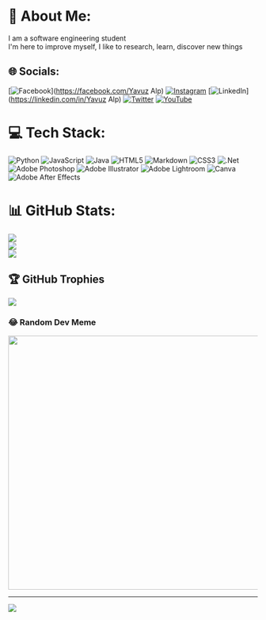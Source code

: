 # 💫 About Me:
I am a software engineering student<br>I'm here to improve myself, I like to research, learn, discover new things<br>


## 🌐 Socials:
[![Facebook](https://img.shields.io/badge/Facebook-%231877F2.svg?logo=Facebook&logoColor=white)](https://facebook.com/Yavuz Alp) [![Instagram](https://img.shields.io/badge/Instagram-%23E4405F.svg?logo=Instagram&logoColor=white)](https://instagram.com/_alpixel) [![LinkedIn](https://img.shields.io/badge/LinkedIn-%230077B5.svg?logo=linkedin&logoColor=white)](https://linkedin.com/in/Yavuz Alp) [![Twitter](https://img.shields.io/badge/Twitter-%231DA1F2.svg?logo=Twitter&logoColor=white)](https://twitter.com/yavuzzaallp) [![YouTube](https://img.shields.io/badge/YouTube-%23FF0000.svg?logo=YouTube&logoColor=white)](https://youtube.com/@yavuzalp6090) 

# 💻 Tech Stack:
![Python](https://img.shields.io/badge/python-3670A0?style=plastic&logo=python&logoColor=ffdd54) ![JavaScript](https://img.shields.io/badge/javascript-%23323330.svg?style=plastic&logo=javascript&logoColor=%23F7DF1E) ![Java](https://img.shields.io/badge/java-%23ED8B00.svg?style=plastic&logo=java&logoColor=white) ![HTML5](https://img.shields.io/badge/html5-%23E34F26.svg?style=plastic&logo=html5&logoColor=white) ![Markdown](https://img.shields.io/badge/markdown-%23000000.svg?style=plastic&logo=markdown&logoColor=white) ![CSS3](https://img.shields.io/badge/css3-%231572B6.svg?style=plastic&logo=css3&logoColor=white) ![.Net](https://img.shields.io/badge/.NET-5C2D91?style=plastic&logo=.net&logoColor=white) ![Adobe Photoshop](https://img.shields.io/badge/adobephotoshop-%2331A8FF.svg?style=plastic&logo=adobephotoshop&logoColor=white) ![Adobe Illustrator](https://img.shields.io/badge/adobeillustrator-%23FF9A00.svg?style=plastic&logo=adobeillustrator&logoColor=white) ![Adobe Lightroom](https://img.shields.io/badge/Adobe%20Lightroom-31A8FF.svg?style=plastic&logo=Adobe%20Lightroom&logoColor=white) ![Canva](https://img.shields.io/badge/Canva-%2300C4CC.svg?style=plastic&logo=Canva&logoColor=white) ![Adobe After Effects](https://img.shields.io/badge/Adobe%20After%20Effects-9999FF.svg?style=plastic&logo=Adobe%20After%20Effects&logoColor=white)
# 📊 GitHub Stats:
![](https://github-readme-stats.vercel.app/api?username=alpixell&theme=dark&hide_border=false&include_all_commits=false&count_private=false)<br/>
![](https://github-readme-streak-stats.herokuapp.com/?user=alpixell&theme=dark&hide_border=false)<br/>
![](https://github-readme-stats.vercel.app/api/top-langs/?username=alpixell&theme=dark&hide_border=false&include_all_commits=false&count_private=false&layout=compact)

## 🏆 GitHub Trophies
![](https://github-profile-trophy.vercel.app/?username=alpixell&theme=radical&no-frame=false&no-bg=true&margin-w=4)

### 😂 Random Dev Meme
<img src="https://rm.up.railway.app/" width="512px"/>

---
[![](https://visitcount.itsvg.in/api?id=alpixell&icon=0&color=0)](https://visitcount.itsvg.in)

<!-- Proudly created with GPRM ( https://gprm.itsvg.in ) -->
